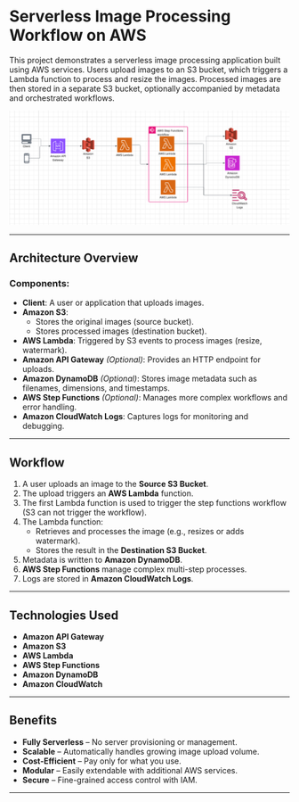 # Serverless Image Processing Workflow on AWS


This project demonstrates a serverless image processing application built using AWS services. Users upload images to an S3 bucket, which triggers a Lambda function to process and resize the images. Processed images are then stored in a separate S3 bucket, optionally accompanied by metadata and orchestrated workflows.

![Architecture Diagram](./Capture.PNG)

---

##  Architecture Overview

### Components:
- **Client**: A user or application that uploads images.
- **Amazon S3**: 
  - Stores the original images (source bucket).
  - Stores processed images (destination bucket).
- **AWS Lambda**: Triggered by S3 events to process images (resize, watermark).
- **Amazon API Gateway** *(Optional)*: Provides an HTTP endpoint for uploads.
- **Amazon DynamoDB** *(Optional)*: Stores image metadata such as filenames, dimensions, and timestamps.
- **AWS Step Functions** *(Optional)*: Manages more complex workflows and error handling.
- **Amazon CloudWatch Logs**: Captures logs for monitoring and debugging.

---

## Workflow

1. A user uploads an image to the **Source S3 Bucket**.
2. The upload triggers an **AWS Lambda** function.
3. The first Lambda function is used to trigger the step functions workflow (S3 can not trigger the workflow).
4. The Lambda function:
   - Retrieves and processes the image (e.g., resizes or adds watermark).
   - Stores the result in the **Destination S3 Bucket**.
5. Metadata is written to **Amazon DynamoDB**.
6. **AWS Step Functions** manage complex multi-step processes.
7. Logs are stored in **Amazon CloudWatch Logs**.

---

##  Technologies Used

- **Amazon API Gateway**
- **Amazon S3**
- **AWS Lambda**
- **AWS Step Functions**
- **Amazon DynamoDB**
- **Amazon CloudWatch**

---

## Benefits

- **Fully Serverless** – No server provisioning or management.
- **Scalable** – Automatically handles growing image upload volume.
- **Cost-Efficient** – Pay only for what you use.
- **Modular** – Easily extendable with additional AWS services.
- **Secure** – Fine-grained access control with IAM.

---


